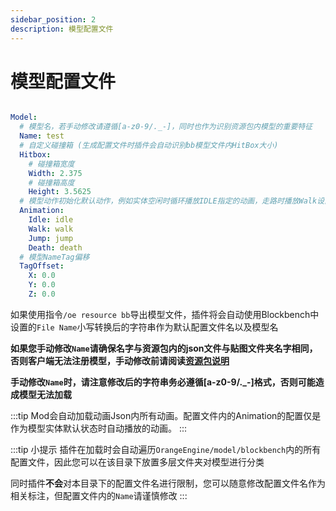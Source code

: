 ```yaml
---
sidebar_position: 2
description: 模型配置文件
---
```


# 模型配置文件

```yaml title="测试模型.yml"

Model:
  # 模型名，若手动修改请遵循[a-z0-9/._-]，同时也作为识别资源包内模型的重要特征
  Name: test
  # 自定义碰撞箱 (生成配置文件时插件会自动识别bb模型文件内HitBox大小)
  Hitbox:
    # 碰撞箱宽度
    Width: 2.375
    # 碰撞箱高度
    Height: 3.5625
  # 模型动作初始化默认动作，例如实体空闲时循环播放IDLE指定的动画，走路时播放Walk设置的动画
  Animation:
    Idle: idle
    Walk: walk
    Jump: jump
    Death: death
  # 模型NameTag偏移
  TagOffset:
    X: 0.0
    Y: 0.0
    Z: 0.0
```

如果使用指令``/oe resource bb``导出模型文件，插件将会自动使用Blockbench中设置的``File Name``小写转换后的字符串作为默认配置文件名以及模型名

**如果您手动修改``Name``请确保名字与资源包内的json文件与贴图文件夹名字相同，否则客户端无法注册模型，手动修改前请阅读[资源包说明](./resources)**

**手动修改``Name``时，请注意修改后的字符串务必遵循[a-z0-9/._-]格式，否则可能造成模型无法加载**

:::tip
Mod会自动加载动画Json内所有动画。配置文件内的Animation的配置仅是作为模型实体默认状态时自动播放的动画。
:::

:::tip 小提示
插件在加载时会自动遍历``OrangeEngine/model/blockbench``内的所有配置文件，因此您可以在该目录下放置多层文件夹对模型进行分类

同时插件**不会**对本目录下的配置文件名进行限制，您可以随意修改配置文件名作为相关标注，但配置文件内的``Name``请谨慎修改
:::
